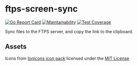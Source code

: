 # ftps-screen-sync

[![Go Report Card](https://goreportcard.com/badge/github.com/brokeyourbike/ftps-screen-sync)](https://goreportcard.com/report/github.com/brokeyourbike/ftps-screen-sync)
[![Maintainability](https://api.codeclimate.com/v1/badges/4953b2880b0b188266ad/maintainability)](https://codeclimate.com/github/brokeyourbike/ftps-screen-sync/maintainability)
[![Test Coverage](https://api.codeclimate.com/v1/badges/4953b2880b0b188266ad/test_coverage)](https://codeclimate.com/github/brokeyourbike/ftps-screen-sync/test_coverage)

Sync files to the FTPS server, and copy the link to the clipboard.

## Assets

Icons from [Ionicons icon pack](https://www.iconfinder.com/iconsets/ionicons) licensed under the [MIT License](https://opensource.org/licenses/MIT)
